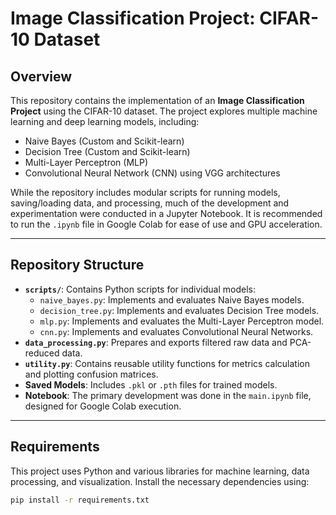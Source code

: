 # Image Classification Project: CIFAR-10 Dataset

## Overview

This repository contains the implementation of an **Image Classification Project** using the CIFAR-10 dataset. The project explores multiple machine learning and deep learning models, including:

- Naive Bayes (Custom and Scikit-learn)
- Decision Tree (Custom and Scikit-learn)
- Multi-Layer Perceptron (MLP)
- Convolutional Neural Network (CNN) using VGG architectures

While the repository includes modular scripts for running models, saving/loading data, and processing, much of the development and experimentation were conducted in a Jupyter Notebook. It is recommended to run the `.ipynb` file in Google Colab for ease of use and GPU acceleration.

---

## Repository Structure

- **`scripts/`**: Contains Python scripts for individual models:
  - `naive_bayes.py`: Implements and evaluates Naive Bayes models.
  - `decision_tree.py`: Implements and evaluates Decision Tree models.
  - `mlp.py`: Implements and evaluates the Multi-Layer Perceptron model.
  - `cnn.py`: Implements and evaluates Convolutional Neural Networks.
- **`data_processing.py`**: Prepares and exports filtered raw data and PCA-reduced data.
- **`utility.py`**: Contains reusable utility functions for metrics calculation and plotting confusion matrices.
- **Saved Models**: Includes `.pkl` or `.pth` files for trained models.
- **Notebook**: The primary development was done in the `main.ipynb` file, designed for Google Colab execution.

---

## Requirements

This project uses Python and various libraries for machine learning, data processing, and visualization. Install the necessary dependencies using:

```bash
pip install -r requirements.txt
```
